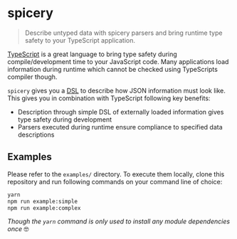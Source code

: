 # spicery

> Describe untyped data with spicery parsers and bring runtime type safety to your TypeScript application.

[TypeScript](https://www.typescriptlang.org/) is a great language to bring type safety during compile/development time to your JavaScript code. Many applications load information during runtime which cannot be checked using TypeScripts compiler though.

`spicery` gives you a [DSL](https://en.wikipedia.org/wiki/Domain-specific_language) to describe how JSON information must look like. This gives you in combination with TypeScript following key benefits:

* Description through simple DSL of externally loaded information gives type safety during development
* Parsers executed during runtime ensure compliance to specified data descriptions

## Examples
Please refer to the `examples/` directory. To execute them locally, clone this repository and run following commands on your command line of choice:

```bash
yarn
npm run example:simple
npm run example:complex
```

*Though the `yarn` command is only used to install any module dependencies once* 🤓
